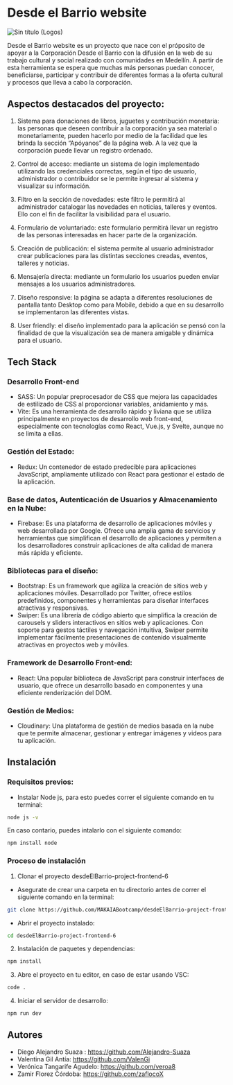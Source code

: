 # Desde el Barrio website

![Sin título (Logos)](https://github.com/MAKAIABootcamp/desdeElBarrio-project-frontend-6/assets/138082640/29d3d2f4-57ee-41e4-8751-73453979552c)





Desde el Barrio website es un proyecto que nace con el próposito de apoyar a la Corporación Desde el Barrio con la difusión en la web de su trabajo cultural y social realizado con comunidades en Medellín. A partir de esta herramienta se espera que muchas más personas puedan conocer, beneficiarse, participar y contribuir de diferentes formas a la oferta cultural y procesos que lleva a cabo la corporación.


## Aspectos destacados del proyecto: 

1. Sistema para donaciones de libros, juguetes y contribución monetaria: las personas que deseen contribuir a la corporación ya sea material o monetariamente, pueden hacerlo por medio de la facilidad que les brinda la sección “Apóyanos” de la página web. A la vez que la corporación puede llevar un registro ordenado.
   
2. Control de acceso: mediante un sistema de login implementado utilizando las credenciales correctas, según el tipo de usuario, administrador o contribuidor se le permite ingresar al sistema y visualizar su información. 

3. Filtro en la sección de novedades: este filtro le permitirá al administrador catalogar las novedades en noticias, talleres y eventos. Ello con el fin de facilitar la visibilidad para el usuario.

4. Formulario de voluntariado: este formulario permitirá llevar un registro de las personas interesadas en hacer parte de la organización.

5. Creación de publicación: el sistema permite al usuario administrador crear publicaciones para las distintas secciones creadas, eventos, talleres y noticias.

6. Mensajería directa: mediante un formulario los usuarios pueden enviar mensajes a los usuarios administradores.

7. Diseño responsive: la página se adapta a diferentes resoluciones de pantalla tanto Desktop como para Mobile, debido a que en su desarrollo se implementaron las diferentes vistas.

8. User friendly: el diseño implementado para la aplicación se pensó con la finalidad de que la visualización sea de manera amigable y dinámica para el usuario.

## Tech Stack 

### Desarrollo Front-end

* SASS: Un popular preprocesador de CSS que mejora las capacidades de estilizado de CSS al proporcionar variables, anidamiento y más.
* Vite: Es una herramienta de desarrollo rápido y liviana que se utiliza principalmente en proyectos de desarrollo web front-end, especialmente con tecnologías como React, Vue.js, y Svelte, aunque no se limita a ellas.
  
### Gestión del Estado: 

* Redux: Un contenedor de estado predecible para aplicaciones JavaScript, ampliamente utilizado con React para gestionar el estado de la aplicación.

### Base de datos, Autenticación de Usuarios y Almacenamiento en la Nube:

* Firebase: Es una plataforma de desarrollo de aplicaciones móviles y web desarrollada por Google. Ofrece una amplia gama de servicios y herramientas que simplifican el desarrollo de aplicaciones y permiten a los desarrolladores construir aplicaciones de alta calidad de manera más rápida y eficiente.

### Bibliotecas para el diseño: 

* Bootstrap: Es un framework que agiliza la creación de sitios web y aplicaciones móviles. Desarrollado por Twitter, ofrece estilos predefinidos, componentes y herramientas para diseñar interfaces atractivas y responsivas. 
* Swiper: Es una librería de código abierto que simplifica la creación de carousels y sliders interactivos en sitios web y aplicaciones. Con soporte para gestos táctiles y navegación intuitiva, Swiper permite implementar fácilmente presentaciones de contenido visualmente atractivas en proyectos web y móviles. 

### Framework de Desarrollo Front-end: 

* React: Una popular biblioteca de JavaScript para construir interfaces de usuario, que ofrece un desarrollo basado en componentes y una eficiente renderización del DOM.

### Gestión de Medios: 

* Cloudinary: Una plataforma de gestión de medios basada en la nube que te permite almacenar, gestionar y entregar imágenes y videos para tu aplicación.

## Instalación

### Requisitos previos: 

- Instalar Node js, para esto puedes correr el siguiente comando en tu terminal:

```bash
node js -v
```
En caso contario, puedes intalarlo con el siguiente comando: 

```bash
npm install node
```  
### Proceso de instalación 

1. Clonar el proyecto desdeElBarrio-project-frontend-6

  - Asegurate de crear una carpeta en tu directorio antes de correr el siguiente comando en la terminal:
     
```bash
git clone https://github.com/MAKAIABootcamp/desdeElBarrio-project-frontend-6
```
  - Abrir el proyecto instalado:
  
```bash
cd desdeElBarrio-project-frontend-6
```
2. Instalación de paquetes y dependencias:

```bash
npm install
```
3. Abre el proyecto en tu editor, en caso de estar usando VSC:

```bash
code .
```
4. Iniciar el servidor de desarrollo:

```bash
npm run dev
```

## Autores 

* Diego Alejandro Suaza : https://github.com/Alejandro-Suaza
* Valentina Gil Antía: https://github.com/ValenGi
* Verónica Tangarife Agudelo: https://github.com/veroa8 
* Zamir Florez Córdoba: https://github.com/zaflocoX
